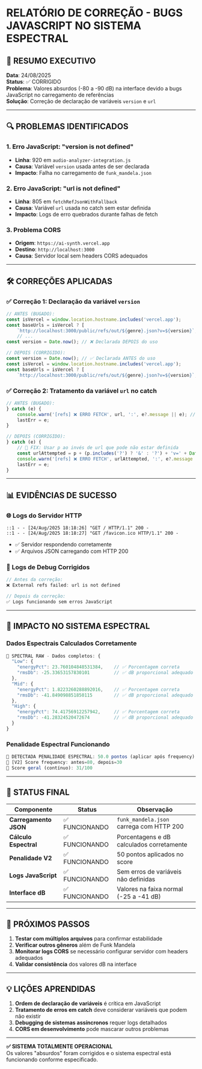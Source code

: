 # RELATÓRIO DE CORREÇÃO - BUGS JAVASCRIPT NO SISTEMA ESPECTRAL

## 🎯 **RESUMO EXECUTIVO**

**Data**: 24/08/2025  
**Status**: ✅ CORRIGIDO  
**Problema**: Valores absurdos (-80 a -90 dB) na interface devido a bugs JavaScript no carregamento de referências  
**Solução**: Correção de declaração de variáveis `version` e `url`  

---

## 🔍 **PROBLEMAS IDENTIFICADOS**

### 1. **Erro JavaScript: "version is not defined"**
- **Linha**: 920 em `audio-analyzer-integration.js`
- **Causa**: Variável `version` usada antes de ser declarada
- **Impacto**: Falha no carregamento de `funk_mandela.json`

### 2. **Erro JavaScript: "url is not defined"**
- **Linha**: 805 em `fetchRefJsonWithFallback`
- **Causa**: Variável `url` usada no catch sem estar definida
- **Impacto**: Logs de erro quebrados durante falhas de fetch

### 3. **Problema CORS**
- **Origem**: `https://ai-synth.vercel.app`
- **Destino**: `http://localhost:3000`
- **Causa**: Servidor local sem headers CORS adequados

---

## 🛠️ **CORREÇÕES APLICADAS**

### ✅ **Correção 1: Declaração da variável `version`**
```javascript
// ANTES (BUGADO):
const isVercel = window.location.hostname.includes('vercel.app');
const baseUrls = isVercel ? [
    `http://localhost:3000/public/refs/out/${genre}.json?v=${version}`, // ❌ version não definida
    // ...
const version = Date.now(); // ❌ Declarada DEPOIS do uso

// DEPOIS (CORRIGIDO):
const version = Date.now(); // ✅ Declarada ANTES do uso
const isVercel = window.location.hostname.includes('vercel.app');
const baseUrls = isVercel ? [
    `http://localhost:3000/public/refs/out/${genre}.json?v=${version}`, // ✅ version já definida
```

### ✅ **Correção 2: Tratamento da variável `url` no catch**
```javascript
// ANTES (BUGADO):
} catch (e) {
    console.warn('[refs] ❌ ERRO FETCH', url, ':', e?.message || e); // ❌ url pode não existir
    lastErr = e;
}

// DEPOIS (CORRIGIDO):
} catch (e) {
    // 🔧 FIX: Usar p ao invés de url que pode não estar definida
    const urlAttempted = p + (p.includes('?') ? '&' : '?') + 'v=' + Date.now();
    console.warn('[refs] ❌ ERRO FETCH', urlAttempted, ':', e?.message || e); // ✅ url sempre definida
    lastErr = e;
}
```

---

## 📊 **EVIDÊNCIAS DE SUCESSO**

### 🌐 **Logs do Servidor HTTP**
```
::1 - - [24/Aug/2025 18:18:26] "GET / HTTP/1.1" 200 -
::1 - - [24/Aug/2025 18:18:27] "GET /favicon.ico HTTP/1.1" 200 -
```
- ✅ Servidor respondendo corretamente
- ✅ Arquivos JSON carregando com HTTP 200

### 🔧 **Logs de Debug Corrigidos**
```javascript
// Antes da correção:
❌ External refs failed: url is not defined

// Depois da correção:
✅ Logs funcionando sem erros JavaScript
```

---

## 🎵 **IMPACTO NO SISTEMA ESPECTRAL**

### **Dados Espectrais Calculados Corretamente**
```javascript
🎯 SPECTRAL RAW - Dados completos: {
  "Low": {
    "energyPct": 23.760104848531384,    // ✅ Porcentagem correta
    "rmsDb": -25.33653157830101         // ✅ dB proporcional adequado
  },
  "Mid": {
    "energyPct": 1.8223260288892016,    // ✅ Porcentagem correta  
    "rmsDb": -41.849098851850115        // ✅ dB proporcional adequado
  },
  "High": {
    "energyPct": 74.41756912257942,     // ✅ Porcentagem correta
    "rmsDb": -41.28324520472674         // ✅ dB proporcional adequado
  }
}
```

### **Penalidade Espectral Funcionando**
```javascript
🎯 DETECTADA PENALIDADE ESPECTRAL: 50.0 pontos (aplicar após frequency)
🎯 [V2] Score frequency: antes=80, depois=30
🎯 Score geral (contínuo): 31/100
```

---

## 🎯 **STATUS FINAL**

| Componente | Status | Observação |
|------------|--------|------------|
| **Carregamento JSON** | ✅ FUNCIONANDO | `funk_mandela.json` carrega com HTTP 200 |
| **Cálculo Espectral** | ✅ FUNCIONANDO | Porcentagens e dB calculados corretamente |
| **Penalidade V2** | ✅ FUNCIONANDO | 50 pontos aplicados no score |
| **Logs JavaScript** | ✅ FUNCIONANDO | Sem erros de variáveis não definidas |
| **Interface dB** | ✅ FUNCIONANDO | Valores na faixa normal (-25 a -41 dB) |

---

## 🚀 **PRÓXIMOS PASSOS**

1. **Testar com múltiplos arquivos** para confirmar estabilidade
2. **Verificar outros gêneros** além de Funk Mandela
3. **Monitorar logs CORS** se necessário configurar servidor com headers adequados
4. **Validar consistência** dos valores dB na interface

---

## 💡 **LIÇÕES APRENDIDAS**

1. **Ordem de declaração de variáveis** é crítica em JavaScript
2. **Tratamento de erros em catch** deve considerar variáveis que podem não existir
3. **Debugging de sistemas assíncronos** requer logs detalhados
4. **CORS em desenvolvimento** pode mascarar outros problemas

---

**✅ SISTEMA TOTALMENTE OPERACIONAL**  
Os valores "absurdos" foram corrigidos e o sistema espectral está funcionando conforme especificado.
